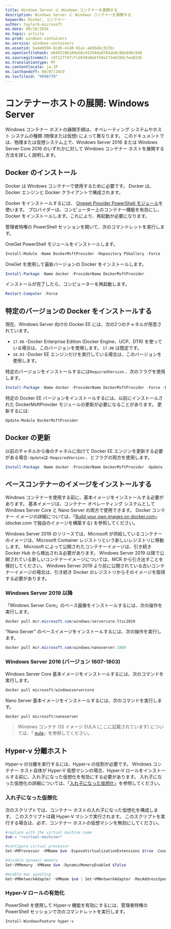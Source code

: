 ```yaml
---
title: Windows Server に Windows コンテナーを展開する
description: Windows Server に Windows コンテナーを展開する
keywords: Docker, コンテナー
author: taylorb-microsoft
ms.date: 09/26/2016
ms.topic: article
ms.prod: windows-containers
ms.service: windows-containers
ms.assetid: ba4eb594-0cdb-4148-81ac-a83b4bc337bc
ms.openlocfilehash: e045539b189eb8cd1594da0784ab0c88e848c948
ms.sourcegitcommit: cdf127747cfcb839a8abf50a173e628dcfee02db
ms.translationtype: MT
ms.contentlocale: ja-JP
ms.lasthandoff: 08/07/2019
ms.locfileid: "9998779"
---
```

# <a name="container-host-deployment-windows-server"></a>コンテナーホストの展開: Windows Server

Windows コンテナー ホストの展開手順は、オペレーティング システムやホスト システムの種類 (物理または仮想) によって異なります。 このドキュメントでは、物理または仮想システム上で、Windows Server 2016 または Windows Server Core 2016 のいずれかに対して Windows コンテナー ホストを展開する方法を詳しく説明します。

## <a name="install-docker"></a>Docker のインストール

Docker は Windows コンテナーで使用するために必要です。 Docker は、Docker エンジンと Docker クライアントで構成されます。

Docker をインストールするには、 [Oneget Provider PowerShell モジュール](https://github.com/OneGet/MicrosoftDockerProvider)を使います。 プロバイダーは、コンピューター上のコンテナー機能を有効にし、Docker をインストールします。これにより、再起動が必要になります。

管理者特権の PowerShell セッションを開いて、次のコマンドレットを実行します。

OneGet PowerShell モジュールをインストールします。

```PowerShell
Install-Module -Name DockerMsftProvider -Repository PSGallery -Force
```

OneGet を使用して最新バージョンの Docker をインストールします。

```PowerShell
Install-Package -Name docker -ProviderName DockerMsftProvider
```

インストールが完了したら、コンピューターを再起動します。

```PowerShell
Restart-Computer -Force
```

## <a name="install-a-specific-version-of-docker"></a>特定のバージョンの Docker をインストールする

現在、Windows Server 向けの Docker EE には、次の2つのチャネルが用意されています。

* `17.06` -Docker Enterprise Edition (Docker Engine、UCP、DTR) を使っている場合は、このバージョンを使用します。 `17.06` は既定です。
* `18.03` -Docker EE エンジンだけを実行している場合は、このバージョンを使用します。

特定のバージョンをインストールするには`RequiredVersion` 、次のフラグを使用します。

```PowerShell
Install-Package -Name docker -ProviderName DockerMsftProvider -Force -RequiredVersion 18.03
```

特定の Docker EE バージョンをインストールするには、以前にインストールされた DockerMsftProvider モジュールの更新が必要になることがあります。 更新するには:

```PowerShell
Update-Module DockerMsftProvider
```

## <a name="update-docker"></a>Docker の更新

以前のチャネルから後のチャネルに向けて Docker EE エンジンを更新する必要がある場合`-Update`は`-RequiredVersion` 、とフラグの両方を使用します。

```PowerShell
Install-Package -Name docker -ProviderName DockerMsftProvider -Update -Force -RequiredVersion 18.03
```

## <a name="install-base-container-images"></a>ベースコンテナーのイメージをインストールする

Windows コンテナーを使用する前に、基本イメージをインストールする必要があります。 基本イメージは、コンテナー オペレーティング システムとして Windows Server Core と Nano Server の両方で使用できます。 Docker コンテナー イメージの詳細については、「[Build your own images on docker.com](https://docs.docker.com/engine/tutorials/dockerimages/)」(docker.com で独自のイメージを構築する) を参照してください。

Windows Server 2019 のリリースでは、Microsoft が供給しているコンテナーのイメージは、Microsoft Container レジストリという新しいレジストリに移動します。 Microsoft によって公開されたコンテナーイメージは、引き続き Docker Hub から検出される必要があります。 Windows Server 2019 以降で公開されている新しいコンテナーイメージについては、MCR から引き出すことを検討してください。 Windows Server 2019 より前に公開されている古いコンテナーイメージの場合は、引き続き Docker のレジストリからそのイメージを取得する必要があります。

### <a name="windows-server-2019-and-newer"></a>Windows Server 2019 以降

「Windows Server Core」のベース画像をインストールするには、次の操作を実行します。

```PowerShell
docker pull mcr.microsoft.com/windows/servercore:ltsc2019
```

"Nano Server" のベースイメージをインストールするには、次の操作を実行します。

```PowerShell
docker pull mcr.microsoft.com/windows/nanoserver:1809
```

### <a name="windows-server-2016-versions-1607-1803"></a>Windows Server 2016 (バージョン 1607-1803)

Windows Server Core 基本イメージをインストールするには、次のコマンドを実行します。

```PowerShell
docker pull microsoft/windowsservercore
```

Nano Server 基本イメージをインストールするには、次のコマンドを実行します。

```PowerShell
docker pull microsoft/nanoserver
```

> Windows コンテナ OS イメージ EULA (ここに記載されています) については、「 [eula](../images-eula.md)」を参照してください。

## <a name="hyper-v-isolation-host"></a>Hyper-v 分離ホスト

Hyper-v の分離を実行するには、Hyper-v の役割が必要です。 Windows コンテナー ホスト自体が Hyper-V 仮想マシンの場合、Hyper-V ロールをインストールする前に、入れ子になった仮想化を有効にする必要があります。 入れ子になった仮想化の詳細については、「[入れ子になった仮想化](https://docs.microsoft.com/virtualization/hyper-v-on-windows/user-guide/nested-virtualization)」を参照してください。

### <a name="nested-virtualization"></a>入れ子になった仮想化

次のスクリプトでは、コンテナー ホストの入れ子になった仮想化を構成します。 このスクリプトは親 Hyper-V マシンで実行されます。 このスクリプトを実行する場合は、必ず、コンテナー ホストの仮想マシンを無効にしてください。

```PowerShell
#replace with the virtual machine name
$vm = "<virtual-machine>"

#configure virtual processor
Set-VMProcessor -VMName $vm -ExposeVirtualizationExtensions $true -Count 2

#disable dynamic memory
Set-VMMemory -VMName $vm -DynamicMemoryEnabled $false

#enable mac spoofing
Get-VMNetworkAdapter -VMName $vm | Set-VMNetworkAdapter -MacAddressSpoofing On
```

### <a name="enable-the-hyper-v-role"></a>Hyper-V ロールの有効化

PowerShell を使用して Hyper-v 機能を有効にするには、管理者特権の PowerShell セッションで次のコマンドレットを実行します。

```PowerShell
Install-WindowsFeature hyper-v
```
